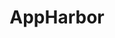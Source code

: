 ---
blog: http://blog.appharbor.com/
codehost: https://github.com/appharbor
colors:
- '#113C5B'
images:
- appharbor-ar21.svg
- appharbor-icon.svg
logohandle: appharbor
sort: appharbor
tags:
- hosting
- dotnet
title: AppHarbor
twitter: https://x.com/appharbor
website: https://appharbor.com/
---